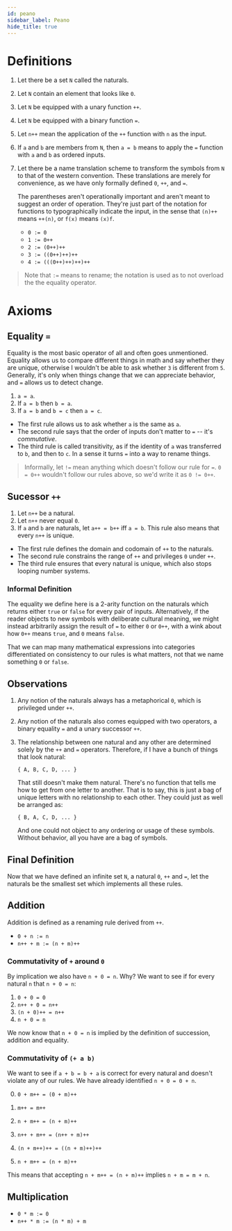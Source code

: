 ```yaml
---
id: peano
sidebar_label: Peano
hide_title: true
---
```


# Definitions

1. Let there be a set `N` called the naturals.
2. Let `N` contain an element that looks like `0`.
3. Let `N` be equipped with a unary function `++`.
4. Let `N` be equipped with a binary function `=`.
5. Let `n++` mean the application of the `++` function with `n` as the input.
6. If `a` and `b` are members from `N`, then `a = b` means to apply the `=`
   function with `a` and `b` as ordered inputs.
7. Let there be a name translation scheme to transform the symbols from `N` to
   that of the western convention. These translations are merely for
   convenience, as we have only formally defined `0`, `++`, and `=`.

   The parentheses aren't operationally important and aren't meant to suggest an
   order of operation. They're just part of the notation for functions to
   typographically indicate the input, in the sense that `(n)++` means `++(n)`,
   or `f(x)` means `(x)f`.

   * `0 := 0`
   * `1 := 0++`
   * `2 := (0++)++`
   * `3 := ((0++)++)++`
   * `4 := (((0++)++)++)++`

> Note that `:=` means to rename; the notation is used as to not overload the
> the equality operator.

# Axioms

## Equality `=`

Equality is the most basic operator of all and often goes unmentioned. Equality
allows us to compare different things in math and say whether they are unique,
otherwise I wouldn't be able to ask whether `3` is different from `5`.
Generally, it's only when things change that we can appreciate behavior, and
`=` allows us to detect change.

1. `a = a`.
2. If `a = b` then `b = a`.
3. If `a = b` and `b = c` then `a = c`.

* The first rule allows us to ask whether `a` is the same as `a`.
* The second rule says that the order of inputs don't matter to `=` -- it's
  _commutative_.
* The third rule is called transitivity, as if the identity of `a` was
  transferred to `b`, and then to `c`. In a sense it turns `=` into a way to
  rename things.

> Informally, let `!=` mean anything which doesn't follow our rule for `=`.
> `0 = 0++` wouldn't follow our rules above, so we'd write it as `0 != 0++`.

## Sucessor `++`

1. Let `n++` be a natural.
2. Let `n++` never equal `0`.
3. If `a` and `b` are naturals, let `a++ = b++` iff `a = b`. This rule also
   means that every `n++` is unique.

* The first rule defines the domain and codomain of `++` to the naturals.
* The second rule constrains the range of `++` and privileges `0` under `++`.
* The third rule ensures that every natural is unique, which also stops looping
  number systems.

### Informal Definition

The equality we define here is a 2-arity function on the naturals which returns
either `true` or `false` for every pair of inputs. Alternatively, if the reader
objects to new symbols with deliberate cultural meaning, we might instead
arbitrarily assign the result of `=` to either `0` or `0++`, with a wink about
how `0++` means `true`, and `0` means `false`.

That we can map many mathematical expressions into categories differentiated on
consistency to our rules is what matters, not that we name something `0` or
`false`.

## Observations

1. Any notion of the naturals always has a metaphorical `0`, which is privileged
   under `++`.

2. Any notion of the naturals also comes equipped with two operators, a binary
   equality `=` and a unary successor `++`.

3. The relationship between one natural and any other are determined solely by
   the `++` and `=` operators. Therefore, if I have a bunch of things that look
   natural:

   `{ A, B, C, D, ... }`

   That still doesn't make them natural. There's no function that tells me how
   to get from one letter to another. That is to say, this is just a bag of
   unique letters with no relationship to each other. They could just as well be
   arranged as:

   `{ B, A, C, D, ... }`

   And one could not object to any ordering or usage of these symbols. Without
   behavior, all you have are a bag of symbols.

## Final Definition

Now that we have defined an infinite set `N`, a natural `0`, `++` and `=`, let
the naturals be the smallest set which implements all these rules.

## Addition

Addition is defined as a renaming rule derived from `++`.

  * `0 + n := n`
  * `n++ + m := (n + m)++`

### Commutativity of `+` around `0`

By implication we also have `n + 0 = n`. Why? We want to see if for every
natural `n` that `n + 0 = n`:

  1. `0 + 0 = 0`
  2. `n++ + 0 = n++`
  3. `(n + 0)++ = n++`
  4. `n + 0 = n`

We now know that `n + 0 = n` is implied by the definition of succession,
addition and equality.

### Commutativity of `(+ a b)`

We want to see if `a + b = b + a` is correct for every natural and doesn't 
violate any of our rules. We have already identified `n + 0 = 0 + n`.

  0. `0 + m++ = (0 + m)++`
  1. `m++ = m++`

  0. `n + m++ = (n + m)++`
  1. `n++ + m++ = (n++ + m)++`
  2. `(n + m++)++ = ((n + m)++)++`
  3. `n + m++ = (n + m)++`

This means that accepting `n + m++ = (n + m)++` implies `n + m = m + n`.

## Multiplication

  * `0 * m := 0`
  * `n++ * m := (n * m) + m`
